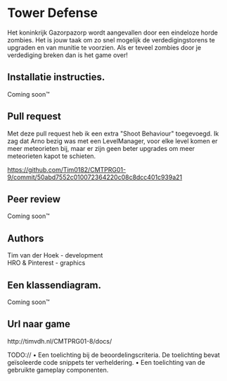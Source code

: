 <h1>Tower Defense</h1>

Het koninkrijk Gazorpazorp wordt aangevallen door een eindeloze horde zombies. Het is jouw taak om zo snel mogelijk de verdedigingstorens te upgraden en van munitie te voorzien. Als er teveel zombies door je verdediging breken dan is het game over! 

<h2>Installatie instructies.</h2>
Coming soon™

<h2>Pull request</h2>
Met deze pull request heb ik een extra "Shoot Behaviour" toegevoegd. Ik zag dat Arno bezig was met een LevelManager, voor elke level komen er meer meteorieten bij, maar er zijn geen beter upgrades om meer meteorieten kapot te schieten.

https://github.com/Tim0182/CMTPRG01-9/commit/50abd7552c010072364220c08c8dcc401c939a21

<h2>Peer review</h2>
Coming soon™

<h2>Authors</h2>
Tim van der Hoek - development<br>
HRO & Pinterest - graphics

<h2>Een klassendiagram.</h2>
Coming soon™

<h2>Url naar game</h2>
http://timvdh.nl/CMTPRG01-8/docs/

TODO://
• Een toelichting bij de beoordelingscriteria. De toelichting bevat
geïsoleerde code snippets ter verheldering.
• Een toelichting van de gebruikte gameplay componenten.
